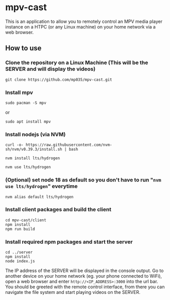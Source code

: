 # mpv-cast

This is an application to allow you to remotely control an MPV media player instance on a HTPC (or any Linux machine) on your home network via a web browser.

## How to use

### Clone the repository on a Linux Machine (This will be the SERVER and will display the videos)

    git clone https://github.com/mp035/mpv-cast.git
### Install mpv

    sudo pacman -S mpv
    
or

    sudo apt install mpv
### Install nodejs (via NVM)
    curl -o- https://raw.githubusercontent.com/nvm-sh/nvm/v0.39.3/install.sh | bash
    
    nvm install lts/hydrogen

    nvm use lts/hydrogen

### (Optional) set node 18 as default so you don't have to run "`nvm use lts/hydrogen`" everytime
    nvm alias default lts/hydrogen

### Install client packages and build the client
    cd mpv-cast/client
    npm install
    npm run build

### Install required npm packages and start the server
    cd ../server
    npm install
    node index.js

The IP address of the SERVER will be displayed in the console output. Go to another device on your home network (eg. your phone connected to WiFi), open a web browser and enter `http://<IP_ADDRESS>:3000` into the url bar.  You should be greeted with the remote control interface, from there you can navigate the file system and start playing videos on the SERVER.